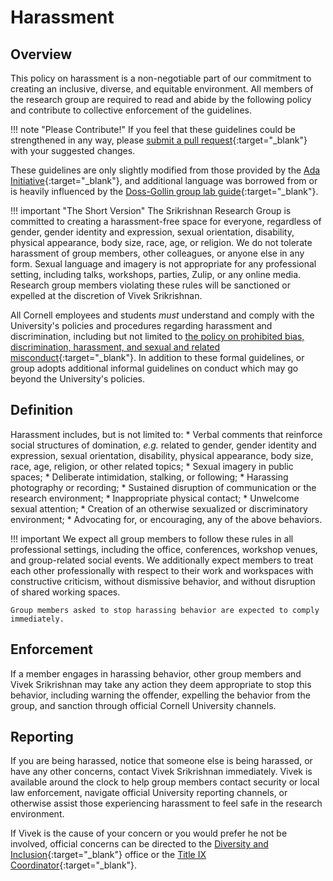 # Harassment

## Overview

This policy on harassment is a non-negotiable part of our commitment to creating an inclusive, diverse, and equitable environment. All members of the research group are required to read and abide by the following policy and contribute to collective enforcement of the guidelines.

!!! note "Please Contribute!"
    If you feel that these guidelines could be strengthened in any way, please [submit a pull request](http://github.com/srikrishnan-lab/lab-manual){:target="_blank"} with your suggested changes.

These guidelines are only slightly modified from those provided by the [Ada Initiative](https://geekfeminism.wikia.org/wiki/Conference_anti-harassment/Policy){:target="_blank"}, and additional language was borrowed from or is heavily influenced by the [Doss-Gollin group lab guide](http://dossgollin-lab.github.io/lab-guide){:target="_blank"}.

!!! important "The Short Version"
    The Srikrishnan Research Group is committed to creating a harassment-free space for everyone, regardless of gender, gender identity and expression, sexual orientation, disability, physical appearance, body size, race, age, or religion. We do not tolerate harassment of group members, other colleagues, or anyone else in any form. Sexual language and imagery is not appropriate for any professional setting, including talks, workshops, parties, Zulip, or any online media. Research group members violating these rules will be sanctioned or expelled at the discretion of Vivek Srikrishnan.

All Cornell employees and students *must* understand and comply with the University's policies and procedures regarding harassment and discrimination, including but not limited to [the policy on prohibited bias, discrimination, harassment, and sexual and related misconduct](https://www.dfa.cornell.edu/sites/default/files/vol6_4.pdf){:target="_blank"}. In addition to these formal guidelines, or group adopts additional informal guidelines on conduct which may go beyond the University's policies.

## Definition

Harassment includes, but is not limited to:
    * Verbal comments that reinforce social structures of domination, *e.g.* related to gender, gender identity and expression, sexual orientation, disability, physical appearance, body size, race, age, religion, or other related topics;
    * Sexual imagery in public spaces;
    * Deliberate intimidation, stalking, or following;
    * Harassing photography or recording;
    * Sustained disruption of communication or the research environment;
    * Inappropriate physical contact;
    * Unwelcome sexual attention;
    * Creation of an otherwise sexualized or discriminatory environment;
    * Advocating for, or encouraging, any of the above behaviors.

!!! important
    We expect all group members to follow these rules in all professional settings, including the office, conferences, workshop venues, and group-related social events. We additionally expect members to treat each other professionally with respect to their work and workspaces with constructive criticism, without dismissive behavior, and without disruption of shared working spaces.

    Group members asked to stop harassing behavior are expected to comply immediately.

## Enforcement

If a member engages in harassing behavior, other group members and Vivek Srikrishnan may take any action they deem appropriate to stop this behavior, including warning the offender, expelling the behavior from the group, and sanction through official Cornell University channels.

## Reporting

If you are being harassed, notice that someone else is being harassed, or have any other concerns, contact Vivek Srikrishnan immediately. Vivek is available around the clock to help group members contact security or local law enforcement, navigate official University reporting channels, or otherwise assist those experiencing harassment to feel safe in the research environment.

If Vivek is the cause of your concern or you would prefer he not be involved, official concerns can be directed to the [Diversity and Inclusion](https://diversity.cornell.edu/our-commitments/bias-reporting-cornell){:target="_blank"} office or the [Title IX Coordinator](http://titleix.cornell.edu/){:target="_blank"}.
